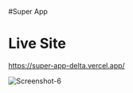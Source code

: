 #Super App

<h1>Live Site</h1>

https://super-app-delta.vercel.app/

<img src="https://i.ibb.co/mGvgX7d/Screenshot-6.png" alt="Screenshot-6" border="0">
